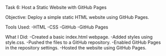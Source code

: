 Task 6: Host a Static Website with GitHub Pages

Objective: Deploy a simple static HTML website using GitHub Pages.

Tools Used:
-HTML
-CSS
-GitHub
-GitHub Pages

What I Did:
-Created a basic index.html webpage.
-Added styles using style.css.
-Pushed the files to a GitHub repository.
-Enabled GitHub Pages in the repository settings.
-Hosted the website using GitHub Pages.
